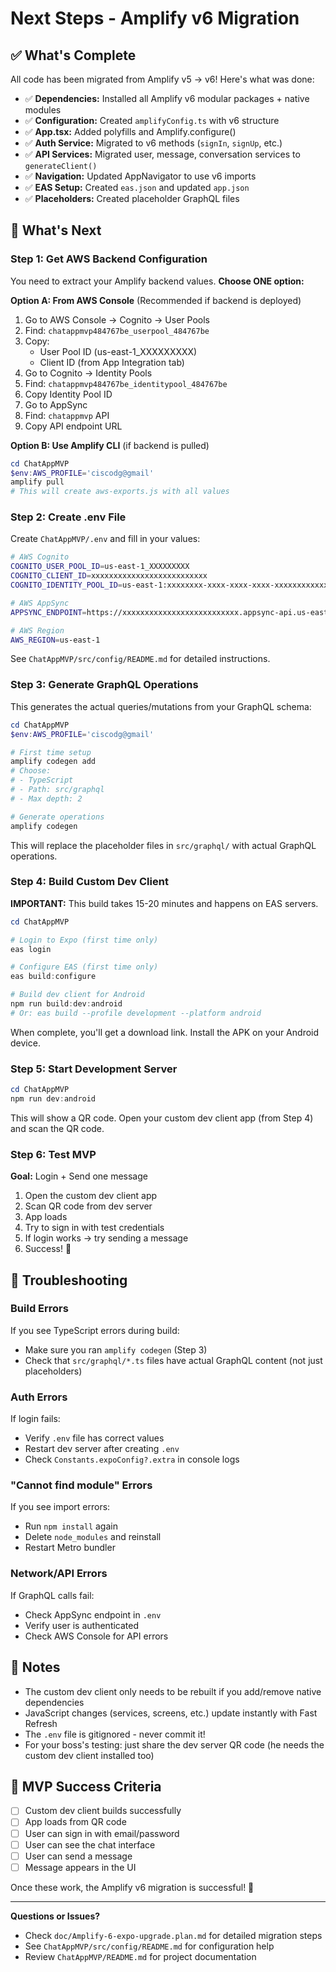 # Next Steps - Amplify v6 Migration

## ✅ What's Complete

All code has been migrated from Amplify v5 → v6! Here's what was done:

- ✅ **Dependencies:** Installed all Amplify v6 modular packages + native modules
- ✅ **Configuration:** Created `amplifyConfig.ts` with v6 structure
- ✅ **App.tsx:** Added polyfills and Amplify.configure()
- ✅ **Auth Service:** Migrated to v6 methods (`signIn`, `signUp`, etc.)
- ✅ **API Services:** Migrated user, message, conversation services to `generateClient()`
- ✅ **Navigation:** Updated AppNavigator to use v6 imports
- ✅ **EAS Setup:** Created `eas.json` and updated `app.json`
- ✅ **Placeholders:** Created placeholder GraphQL files

## 🔄 What's Next

### Step 1: Get AWS Backend Configuration

You need to extract your Amplify backend values. **Choose ONE option:**

**Option A: From AWS Console** (Recommended if backend is deployed)
1. Go to AWS Console → Cognito → User Pools
2. Find: `chatappmvp484767be_userpool_484767be`
3. Copy:
   - User Pool ID (us-east-1_XXXXXXXXX)
   - Client ID (from App Integration tab)
4. Go to Cognito → Identity Pools
5. Find: `chatappmvp484767be_identitypool_484767be`
6. Copy Identity Pool ID
7. Go to AppSync
8. Find: `chatappmvp` API
9. Copy API endpoint URL

**Option B: Use Amplify CLI** (if backend is pulled)
```powershell
cd ChatAppMVP
$env:AWS_PROFILE='ciscodg@gmail'
amplify pull
# This will create aws-exports.js with all values
```

### Step 2: Create .env File

Create `ChatAppMVP/.env` and fill in your values:

```bash
# AWS Cognito
COGNITO_USER_POOL_ID=us-east-1_XXXXXXXXX
COGNITO_CLIENT_ID=xxxxxxxxxxxxxxxxxxxxxxxxxx
COGNITO_IDENTITY_POOL_ID=us-east-1:xxxxxxxx-xxxx-xxxx-xxxx-xxxxxxxxxxxx

# AWS AppSync
APPSYNC_ENDPOINT=https://xxxxxxxxxxxxxxxxxxxxxxxxxx.appsync-api.us-east-1.amazonaws.com/graphql

# AWS Region
AWS_REGION=us-east-1
```

See `ChatAppMVP/src/config/README.md` for detailed instructions.

### Step 3: Generate GraphQL Operations

This generates the actual queries/mutations from your GraphQL schema:

```powershell
cd ChatAppMVP
$env:AWS_PROFILE='ciscodg@gmail'

# First time setup
amplify codegen add
# Choose:
# - TypeScript
# - Path: src/graphql
# - Max depth: 2

# Generate operations
amplify codegen
```

This will replace the placeholder files in `src/graphql/` with actual GraphQL operations.

### Step 4: Build Custom Dev Client

**IMPORTANT:** This build takes 15-20 minutes and happens on EAS servers.

```powershell
cd ChatAppMVP

# Login to Expo (first time only)
eas login

# Configure EAS (first time only)
eas build:configure

# Build dev client for Android
npm run build:dev:android
# Or: eas build --profile development --platform android
```

When complete, you'll get a download link. Install the APK on your Android device.

### Step 5: Start Development Server

```powershell
cd ChatAppMVP
npm run dev:android
```

This will show a QR code. Open your custom dev client app (from Step 4) and scan the QR code.

### Step 6: Test MVP

**Goal:** Login + Send one message

1. Open the custom dev client app
2. Scan QR code from dev server
3. App loads
4. Try to sign in with test credentials
5. If login works → try sending a message
6. Success! 🎉

## 🐛 Troubleshooting

### Build Errors

If you see TypeScript errors during build:
- Make sure you ran `amplify codegen` (Step 3)
- Check that `src/graphql/*.ts` files have actual GraphQL content (not just placeholders)

### Auth Errors

If login fails:
- Verify `.env` file has correct values
- Restart dev server after creating `.env`
- Check `Constants.expoConfig?.extra` in console logs

### "Cannot find module" Errors

If you see import errors:
- Run `npm install` again
- Delete `node_modules` and reinstall
- Restart Metro bundler

### Network/API Errors

If GraphQL calls fail:
- Check AppSync endpoint in `.env`
- Verify user is authenticated
- Check AWS Console for API errors

## 📝 Notes

- The custom dev client only needs to be rebuilt if you add/remove native dependencies
- JavaScript changes (services, screens, etc.) update instantly with Fast Refresh
- The `.env` file is gitignored - never commit it!
- For your boss's testing: just share the dev server QR code (he needs the custom dev client installed too)

## 🎯 MVP Success Criteria

- [ ] Custom dev client builds successfully
- [ ] App loads from QR code
- [ ] User can sign in with email/password
- [ ] User can see the chat interface
- [ ] User can send a message
- [ ] Message appears in the UI

Once these work, the Amplify v6 migration is successful! 🚀

---

**Questions or Issues?**

- Check `doc/Amplify-6-expo-upgrade.plan.md` for detailed migration steps
- See `ChatAppMVP/src/config/README.md` for configuration help
- Review `ChatAppMVP/README.md` for project documentation

